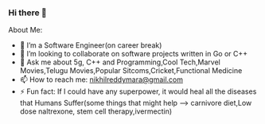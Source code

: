 ### Hi there 👋

About Me:

- 🔭 I’m a Software Engineer(on career break)
- 👯 I’m looking to collaborate on software projects written in Go or C++
- 💬 Ask me about 5g, C++ and Programming,Cool Tech,Marvel Movies,Telugu Movies,Popular Sitcoms,Cricket,Functional Medicine
- 📫 How to reach me: nikhilreddymara@gmail.com
- ⚡ Fun fact: If I could have any superpower, it would heal all the diseases that Humans Suffer(some things that might help --> carnivore diet,Low dose naltrexone, stem cell therapy,ivermectin)

